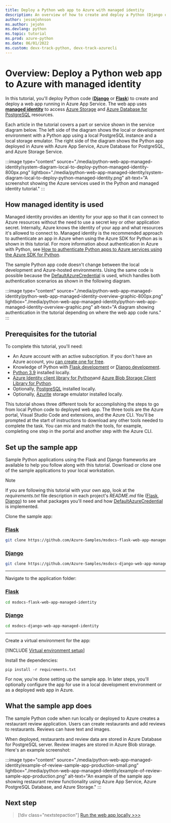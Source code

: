 ```yaml
---
title: Deploy a Python web app to Azure with managed identity
description: An overview of how to create and deploy a Python (Django or Flask) web app to Azure that uses managed identity to access to Azure Storage and PostgreSQL.
author: jessmjohnson
ms.author: jejohn
ms.devlang: python
ms.topic: tutorial
ms.prod: azure-python
ms.date: 06/01/2022
ms.custom: devx-track-python, devx-track-azurecli
---
```


# Overview: Deploy a Python web app to Azure with managed identity

In this tutorial, you'll deploy Python code (**[Django](https://www.djangoproject.com/)** or **[Flask](https://flask.palletsprojects.com/)**) to create and deploy a web app running in Azure App Service. The web app uses **[managed identity](/azure/active-directory/managed-identities-azure-resources/overview)** to access [Azure Storage](/azure/storage/common/storage-introduction) and [Azure Database for PostgreSQL](/azure/postgresql) resources.

Each article in the tutorial covers a part or service shown in the service diagram below. The left side of the diagram shows the local or development environment with a Python app using a local PostgreSQL instance and a local storage emulator. The right side of the diagram shows the Python app deployed in Azure with Azure App Service, Azure Database for PostgreSQL, and Azure Storage Service. 

:::image type="content" source="./media/python-web-app-managed-identity/system-diagram-local-to-deploy-python-managed-identity-800px.png" lightbox="./media/python-web-app-managed-identity/system-diagram-local-to-deploy-python-managed-identity.png" alt-text="A screenshot showing the Azure services used in the Python and managed identity tutorial." :::

## How managed identity is used

Managed identity provides an identity for your app so that it can connect to Azure resources without the need to use a secret key or other application secret. Internally, Azure knows the identity of your app and what resources it's allowed to connect to. Managed identity is the recommended approach to authenticate an app in Azure when using the Azure SDK for Python as is shown in this tutorial. For more information about authentication in Azure with Python, see [How to authenticate Python apps to Azure services using the Azure SDK for Python](./sdk/authentication-overview.md). 

The sample Python app code doesn't change between the local development and Azure-hosted environments. Using the same code is possible because the [DefaultAzureCredential](/python/api/azure-identity/azure.identity.defaultazurecredential) is used, which handles both authentication scenarios as shown in the following diagram.

:::image type="content" source="./media/python-web-app-managed-identity/python-web-app-managed-identity-overview-graphic-800px.png" lightbox="./media/python-web-app-managed-identity/python-web-app-managed-identity-overview-graphic.png" alt-text="A diagram showing authentication in the tutorial depending on where the web app code runs." :::

## Prerequisites for the tutorial

To complete this tutorial, you'll need:

* An Azure account with an active subscription. If you don't have an Azure account, you [can create one for free](https://azure.microsoft.com/free/python).
* Knowledge of Python with [Flask development](https://flask.palletsprojects.com/en/2.1.x/) or [Django development](/training/paths/django-create-data-driven-websites/).
* [Python 3.9](https://www.python.org/downloads/) installed locally.
* [Azure Identity client library for Python](https://pypi.org/project/azure-identity/)and [Azure Blob Storage Client Library for Python](https://pypi.org/project/azure-storage-blob/).
* Optionally, [PostgreSQL](https://www.postgresql.org/download/) installed locally.
* Optionally, [Azurite](/azure/storage/common/storage-use-azurite) storage emulator installed locally.

This tutorial shows three different tools for accomplishing the steps to go from local Python code to deployed web app. The three tools are the Azure portal, Visual Studio Code and extensions, and the Azure CLI. You'll be prompted at the start of instructions to download any other tools needed to complete the task. You can mix and match the tools, for example, completing one step in the portal and another step with the Azure CLI.

## Set up the sample app

Sample Python applications using the Flask and Django frameworks are available to help you follow along with this tutorial. Download or clone one of the sample applications to your local workstation. 

> [!NOTE]
> If you are following this tutorial with your own app, look at the *requirements.txt* file description in each project's *README.md* file ([Flask](https://github.com/Azure-Samples/msdocs-flask-web-app-managed-identity/blob/main/README.md), [Django](https://github.com/Azure-Samples/msdocs-django-web-app-managed-identity/blob/main/README.md)) to see what packages you'll need and how [DefaultAzureCredential](/python/api/azure-identity/azure.identity.defaultazurecredential) is implemented.

Clone the sample app:

### [Flask](#tab/flask)

```bash
git clone https://github.com/Azure-Samples/msdocs-flask-web-app-managed-identity.git
```

### [Django](#tab/django)

```bash
git clone https://github.com/Azure-Samples/msdocs-django-web-app-managed-identity.git
```

--- 

Navigate to the application folder:

### [Flask](#tab/flask)

```bash
cd msdocs-flask-web-app-managed-identity
```

### [Django](#tab/django)

```bash
cd msdocs-django-web-app-managed-identity
```

---

Create a virtual environment for the app:

[!INCLUDE [Virtual environment setup](<./includes/python-web-app-managed-identity/virtual-environment-setup.md>)]

Install the dependencies:

```Console
pip install -r requirements.txt
```

For now, you're done  setting up the sample app. In later steps, you'll optionally configure the app for use in a local development environment or as a deployed web app in Azure.

## What the sample app does

The sample Python code when run locally or deployed to Azure creates a restaurant review application. Users can create restaurants and add reviews to restaurants. Reviews can have text and images.

When deployed, restaurants and review data are stored in Azure Database for PostgreSQL server. Review images are stored in Azure Blob storage. Here's an example screenshot:

:::image type="content" source="./media/python-web-app-managed-identity/example-of-review-sample-app-production-small.png" lightbox="./media/python-web-app-managed-identity/example-of-review-sample-app-production.png" alt-text="An example of the sample app showing restaurant review functionality using Azure App Service, Azure PostgreSQL Database, and Azure Storage." :::

## Next step

> [!div class="nextstepaction"]
> [Run the web app locally >>>](./tutorial-python-managed-identity-02.md)

